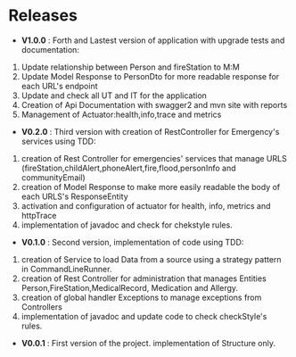 # Releases

* **V1.0.0**	:	Forth and Lastest version of application with upgrade tests and documentation:

1. Update relationship between Person and fireStation to M:M
2. Update Model Response to PersonDto for more readable response for each URL's endpoint
3. Update and check all UT and IT for the application
4. Creation of Api Documentation with swagger2 and mvn site with reports
5. Management of Actuator:health,info,trace and metrics


* **V0.2.0**	:	Third version with creation of RestController for Emergency's services using TDD:

1. creation of Rest Controller for emergencies' services that manage URLS (fireStation,childAlert,phoneAlert,fire,flood,personInfo and communityEmail)
2. creation of Model Response to make more easily readable the body of each URLS's ResponseEntity
3. activation and configuration of actuator for health, info, metrics and httpTrace
4. implementation of javadoc and check for chekstyle rules.


* **V0.1.0**	: 	Second version, implementation of code using TDD:

1. creation of Service to load Data from a source using a strategy pattern in CommandLineRunner.
2. creation of Rest Controller for administration that manages Entities Person,FireStation,MedicalRecord, Medication and Allergy.
3. creation of global handler Exceptions to manage exceptions from Controllers 
4. implementation of javadoc and update code to check checkStyle's rules.

	
* **V0.0.1**	: 	First version of the project. implementation of Structure only.	
